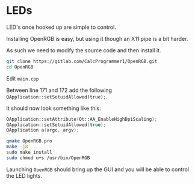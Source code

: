 # LEDs

LED's once hooked up are simple to control.

Installing OpenRGB is easy, but using it though an X11 pipe is a bit harder.

As such we need to modify the source code and then install it.

```bash
git clone https://gitlab.com/CalcProgrammer1/OpenRGB.git
cd OpenRGB
```

Edit `main.cpp`

Between line 171 and 172 add the following `QApplication::setSetuidAllowed(true);`.

It should now look something like this:

```cpp
QApplication::setAttribute(Qt::AA_EnableHighDpiScaling);
QApplication::setSetuidAllowed(true);
QApplication a(argc, argv);
```

```bash
qmake OpenRGB.pro
make -j8
sudo make install
sudo chmod u+s /usr/bin/OpenRGB
```

Launching `OpenRGB` should bring up the GUI and you will be able to control the LED lights.